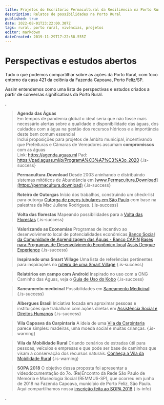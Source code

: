 ```yaml
---
title: Projetos do Escritório Permacultural da Resiliência na Porto Rural
description: Relatos de possibilidades na Porto Rural
published: true
date: 2022-08-01T23:22:00.307Z
tags: rural, porto rural, vivências, projetos
editor: markdown
dateCreated: 2019-11-29T17:22:58.555Z
---
```


# Perspectivas e estudos abertos

Tudo o que podemos compartilhar sobre as ações da Porto Rural, com foco entorno da casa 421 da colônia da Fazenda Capoava, Porto Feliz/SP. 

Assim entendemos como uma lista de perspectivas e estudos criados a partir de conversas significativas da Porto Rural.


.
> **Agenda das Águas**
<br>Em tempos de pandemia global o ideal seria que não fosse mais necessário alertas sobre a qualidade e disponibilidade das águas, dos cuidados com a água na gestão dos recursos hídricos e a importância deste bem comum essencial
<br>Inclui proposições para projetos de âmbito municipal, incentivando que Prefeituras e Câmaras de Vereadores assumam **compromissos** com as águas
<br>Link: https://agenda.aguas.ml
Pad: https://pad.aguas.ml/p/ProgramA%C3%A7%C3%A3o_2020
{.is-success}

> **Permacultura.Download**
Desde 2003 aninhando e distribuindo sistemas mitóticos de Abundância em [www.Permacultura.Download](https://permacultura.download)
{.is-success}


> **Roteiro de Outorgas**
Início dos trabalhos, construindo um check-list para outorga [Outorga de poços tubulares em São Paulo](https://ciclos.aguas.ml/porto-rural/caminhos-possiveis/outorgas-poços-tubulares) com base na palestras da Msc Juliene Rodrigues.
{.is-success}

> **Volta das florestas**
Mapeando possibilidades para a [Volta das Florestas](https://ciclos.aguas.ml/porto-rural/caminhos-possiveis/mapeando-possibilidades-para-a-volta-das-florestas)
{.is-success}

> **Valorizando as Economias**
Programas de incentivo ao desenvolvimento local de potencialidades econômicas
[Banco Social da Comunidade de Aprendizagem das Águas - Banco CAPIN](https://bancocapin.ga)
[Bases para Programas de Desenvolvimento Econômico local](https://ciclos.aguas.ml/porto-rural/caminhos-possiveis/valorizando-as-economias)
[Assis Dengue Experience](https://ciclos.aguas.ml/porto-rural/caminhos-possiveis/assis-experience)
{.is-success}

> **Inspirando uma Smart Village**
Uma lista de referências pertinentes para inspirações no [roteiro de uma Smart Village](https://ciclos.aguas.ml/porto-rural/caminhos-possiveis/inspiracoes-do-roteiro-da-smart-village)
{.is-success}

> **Relatórios em campo com Android**
Inspirado no uso com a ONG Caminho das Águas, veja o [Guia de Uso do Kobo](https://ciclos.aguas.ml/plataforma/ferramentas/relatorios-android)
{.is-success}

> **Saneamento medicinal**
Possibilidades em [Saneamento Medicinal](https://ciclos.aguas.ml/porto-rural/caminhos-possiveis/saneamento-medicinal-na-capoava)
{.is-success}

> **Albergues Brasil**
Iniciativa focada em aproximar pessoas e instituições que trabalham com ações diretas em   [Assistência Social e Direitos Humanos](https://ciclos.aguas.ml/porto-rural/caminhos-possiveis/albergues-brasil)
{.is-success}

> **Vila Capoava da Carpintaria**
A ideia de uma [Vila da Carpintaria](https://ciclos.aguas.ml/porto-rural/caminhos-possiveis/vila-da-carpintaria) parece simples: madeiras, uma moeda social e muitas crianças.
{.is-warning}

> **Vila da Mobilidade Rural**
Criando cenários de estradas útil para pessoas, veículos e empresas e que pode ser base de caminhos que visam a conservação dos recursos naturais.
[Conheça a Vila da Mobilidade Rural](https://ciclos.aguas.ml/porto-rural/caminhos-possiveis/vila-da-mobilidade)
{.is-warning}

> **SOPA 2018**
O objetivo dessa proposta foi apresentar a videodocumentação do 7o. (Re)Encontro da Rede São Paulo de Memória e Museologia Social (REMMUS-SP), que ocorreu em junho de 2018 na Fazenda Capoava, município de Porto Feliz, São Paulo.
Aqui compartilhamos nossa [inscrição feita ao SOPA 2018](https://ciclos.aguas.ml/porto-rural/sopa-chile)
{.is-info}


.
